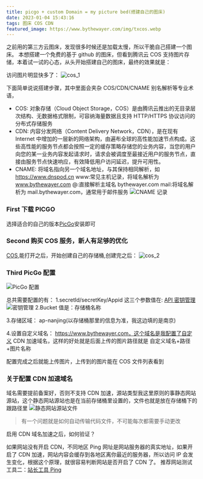 ```yaml
---
title: picgo + custom Domain = my picture bed(搭建自己的图床)
date: 2023-01-04 15:43:16
tags: 图床 COS CDN
featured_image: https://www.bythewayer.com/img/txcos.webp
---
```


之前用的第三方云图床，发现很多时候还是加载太慢，所以干脆自己搭建一个图床。
本想搭建一个免费的基于 github 的图床，但看到腾讯云 COS 支持图片存储，本着试一试的心态，从头开始搭建自己的图床，最终的效果就是：

访问图片明显快多了：
![cos_1](https://www.bythewayer.com/img/cos_1.webp)

下面简单说说搭建步骤，其中里面会夹杂 COS/CDN/CNAME 别名解析等专业术语，

- COS: 对象存储（Cloud Object Storage，COS）是由腾讯云推出的无目录层次结构、无数据格式限制，可容纳海量数据且支持 HTTP/HTTPS 协议访问的分布式存储服务
- CDN: 内容分发网络（Content Delivery Network，CDN），是在现有 Internet 中增加的一层新的网络架构，由遍布全球的高性能加速节点构成。这些高性能的服务节点都会按照一定的缓存策略存储您的业务内容，当您的用户向您的某一业务内容发起请求时，请求会被调度至最接近用户的服务节点，直接由服务节点快速响应，有效降低用户访问延迟，提升可用性。
- CNAME: 将域名指向另一个域名地址，与其保持相同解析，如 https://www.dnspod.cn
  www:常见主机记录，将域名解析为 www.bythewayer.com
  @:直接解析主域名 bythewayer.com
  mail:将域名解析为 mail.bythewayer.com，通常用于邮件服务
  ![CNAME 记录](https://www.bythewayer.com/img/cos_6.webp)

### First 下载 PICGO

选择适合的自己的版本[PicGo](https://github.com/Molunerfinn/PicGo/releases/tag/v2.3.1)安装即可

### Second 购买 COS 服务，新人有足够的优化

[COS](https://console.cloud.tencent.com/cos),能打开之后，开始创建自己的存储桶,创建完之后：
![cos_2](https://www.bythewayer.com/img/cos_2.webp)

### Third PicGo 配置

![PicGo 配置](https://www.bythewayer.com/img/cos_3.webp)

总共需要配置的有：
1.secretId/secretKey/Appid 这三个参数值在: [API 密钥管理](https://console.cloud.tencent.com/cam/capi)
![密钥管理](https://www.bythewayer.com/img/cos_4.webp)
2.Bucket 值是：存储桶名称

3.存储区域： ap-nanjing(以存储桶那里的信息为准，我这边填的是南京)

4.设置自定义域名： https://www.bythewayer.com，这个域名是我配置了自定义 CDN 加速域名，这样的好处就是后面上传的图片路径就是 自定义域名+路径+图片名称

配置完成之后就能上传图片，上传到的图片能在 COS 文件列表看到

### 关于配置 CDN 加速域名

域名需要提前备案好，否则不支持 CDN 加速，源站类型我这里原则的事静态网站源站，这个静态网站源站也是在当前存储桶里设置的，文件也就是放在存储桶下的跟路径里
![静态网站源站文件](https://www.bythewayer.com/img/cos_5.webp)

> 有一个问题就是如何自动传输代码文件，不可能每次都需要手动更改

启用 CDN 域名加速之后，如何验证？

如果网站没有开启 CDN，不同地区 Ping 网址是网站服务器的真实地址，如果开启了 CDN 加速，网站内容会缓存到各地区离你最近的服务器，所以访问 IP 会发生变化，根据这个原理，就很容易判断网站是否开启了 CDN 了。
推荐网站测试工具二：[站长工具 Ping](https://ping.chinaz.com/bythewayer.com)
